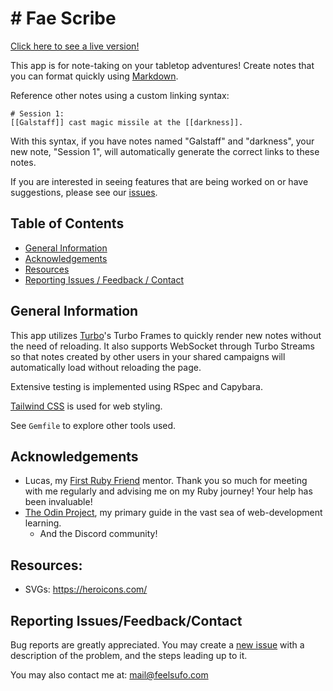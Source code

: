 # # Fae Scribe

<!-- ![A screenshot showing a preview of the project.](screenshot.png "Project Preview") -->

[Click here to see a live version!](http://fae-scribe-c77ffba44917.herokuapp.com/dashboard)

This app is for note-taking on your tabletop adventures! Create notes that you can format quickly using [Markdown](https://www.markdownguide.org/cheat-sheet/).

Reference other notes using a custom linking syntax:

```
# Session 1:
[[Galstaff]] cast magic missile at the [[darkness]].
```

With this syntax, if you have notes named "Galstaff" and "darkness", your new note, "Session 1", will automatically generate the correct links to these notes.

If you are interested in seeing features that are being worked on or have suggestions, please see our [issues](https://github.com/mononoken/fae-scribe/issues).

## Table of Contents

<!-- - Install(#install) -->

- [General Information](#general-information)
- [Acknowledgements](#acknowledgements)
- [Resources](#resources)
- [Reporting Issues / Feedback / Contact](#reporting-issuesfeedbackcontact)

<!-- ## Install -->
<!---->
<!-- Include dependencies and how to install and run the program on a local machine. -->

## General Information

This app utilizes [Turbo](https://turbo.hotwired.dev/)'s Turbo Frames to quickly render new notes without the need of reloading. It also supports WebSocket through Turbo Streams so that notes created by other users in your shared campaigns will automatically load without reloading the page.

Extensive testing is implemented using RSpec and Capybara.

[Tailwind CSS](https://tailwindcss.com/) is used for web styling.

See `Gemfile` to explore other tools used.

## Acknowledgements

- Lucas, my [First Ruby Friend](https://firstrubyfriend.org) mentor. Thank you so much for meeting with me regularly and advising me on my Ruby journey! Your help has been invaluable!
- [The Odin Project](https://www.theodinproject.com), my primary guide in the vast sea of web-development learning.
  - And the Discord community!

## Resources:

- SVGs: https://heroicons.com/

## Reporting Issues/Feedback/Contact

Bug reports are greatly appreciated. You may create a [new issue](https://github.com/mononoken/fae-scribe/issues/new) with a description of the problem, and the steps leading up to it.

You may also contact me at: mail@feelsufo.com
